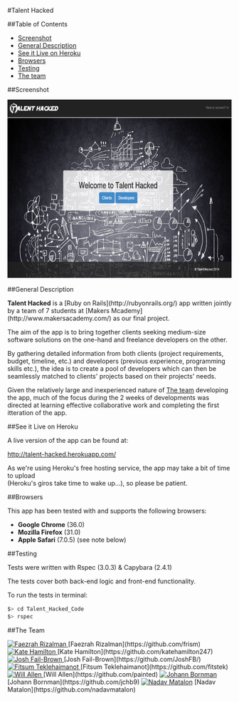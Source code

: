 #Talent Hacked

##Table of Contents

* [Screenshot](#screenshot)
* [General Description](#general-description)
* [See it Live on Heroku](#see-it-live-on-heroku)
* [Browsers](#browsers)
* [Testing](#testing)
* [The team](#the-team)


##Screenshot

<a href="https://raw.githubusercontent.com/nadavmatalon/Talent_Hacked_Code/master/app/assets/images/talent_hacked_screenshot.png">
	<img src="app/assets/images/talent_hacked_screenshot.png" width="720px" height="400px" />
</a>


##General Description

<p><strong>Talent Hacked</strong> is a [Ruby on Rails](http://rubyonrails.org/) 
app written jointly by a team of 7 students at 
[Makers Mcademy](http://www.makersacademy.com/) 
as our final project.

The aim of the app is to bring together clients seeking medium-size software 
solutions on the one-hand and freelance developers on the other.

By gathering detailed information from both clients (project requirements, budget, 
timeline, etc.) and developers (previous experience, programming skills etc.), the
idea is to create a pool of developers which can then be seamlessly matched to 
clients' projects based on their projects' needs.

Given the relatively large and inexperienced nature of [The team](#the-team) 
developing the app, much of the focus during the 2 weeks of developments 
was directed at learning effective collaborative work and completing 
the first itteration of the app.


##See it Live on Heroku

A live version of the app can be found at:

http://talent-hacked.herokuapp.com/

As we're using Heroku's free hosting service, the app may take a bit of time to upload<br/>
(Heroku's giros take time to wake up...), so please be patient.


##Browsers

 This app has been tested with and supports the following browsers:

* __Google Chrome__ (36.0)
* __Mozilla Firefox__ (31.0)
* __Apple Safari__ (7.0.5) (see note below)


##Testing

Tests were written with Rspec (3.0.3) &amp; Capybara (2.4.1)

The tests cover both back-end logic and front-end functionality.

To run the tests in terminal: 

```bash
$> cd Talent_Hacked_Code
$> rspec
```

##The Team

<a href= "https://github.com/frism">
	<img alt="Faezrah Rizalman" data-user="6030997" height="20" src="https://avatars3.githubusercontent.com/u/6030997?v=2&amp;s=40" width="20">
</a>
[Faezrah Rizalman](https://github.com/frism)

<a href= "https://github.com/katehamilton247">
	<img alt="Kate Hamilton" data-user="7556227" height="20" src="https://avatars3.githubusercontent.com/u/7556227?v=2&amp;s=40" width="20">
</a>
[Kate Hamilton](https://github.com/katehamilton247)

<a href= "https://github.com/JoshFB/">
		<img alt="Josh Fail-Brown" data-user="7129117" height="20" src="https://avatars3.githubusercontent.com/u/7129117?v=2&amp;s=40" width="20">
	</a>
[Josh Fail-Brown](https://github.com/JoshFB/)

<a href= "https://github.com/fitstek">
		<img alt="Fitsum Teklehaimanot" data-user="7556221" height="20" src="https://avatars3.githubusercontent.com/u/7556221?v=2&amp;s=40" width="20">
	</a>
[Fitsum Teklehaimanot](https://github.com/fitstek)

<a href= "https://github.com/painted">
		<img alt="Will Allen" data-user="7057258" height="20" src="https://avatars3.githubusercontent.com/u/7057258?v=2&amp;s=40" width="20">
	</a>
[Will Allen](https://github.com/painted)

<a href= "https://github.com/jchb9">
	<img alt="Johann Bornman" data-user="7556226" height="20" src="https://avatars3.githubusercontent.com/u/7556226?v=2&amp;s=40" width="20">
<a>
[Johann Bornman](https://github.com/jchb9)

<a href= "https://github.com/nadavmatalon">
<img alt="Nadav Matalon" data-user="7556253" height="20" src="https://avatars3.githubusercontent.com/u/7556253?v=2&amp;s=40" width="20"></a>
[Nadav Matalon](https://github.com/nadavmatalon)


